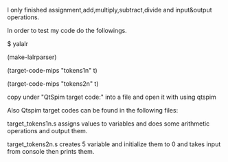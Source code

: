 I only finished assignment,add,multiply,subtract,divide and input&output operations. 

In order to test my code do the followings.


$ yalalr

(make-lalrparser)


(target-code-mips "tokens1n" t)


(target-code-mips "tokens2n" t)


copy under "QtSpim target code:" into a file and open it with using qtspim


Also Qtspim target codes can be found in the following files: 


target_tokens1n.s assigns values to variables and does some arithmetic operations and output them.


target_tokens2n.s creates 5 variable and initialize them to 0 and takes input from console then prints them.



